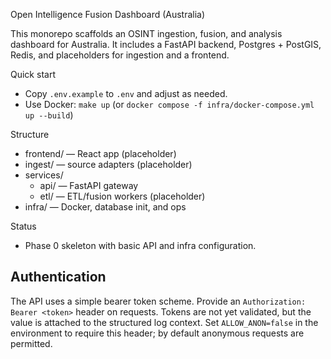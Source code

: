 Open Intelligence Fusion Dashboard (Australia)

This monorepo scaffolds an OSINT ingestion, fusion, and analysis dashboard for Australia. It includes a FastAPI backend, Postgres + PostGIS, Redis, and placeholders for ingestion and a frontend.

Quick start
- Copy `.env.example` to `.env` and adjust as needed.
- Use Docker: `make up` (or `docker compose -f infra/docker-compose.yml up --build`)

Structure
- frontend/ — React app (placeholder)
- ingest/ — source adapters (placeholder)
- services/
  - api/ — FastAPI gateway
  - etl/ — ETL/fusion workers (placeholder)
- infra/ — Docker, database init, and ops

Status
- Phase 0 skeleton with basic API and infra configuration.

Authentication
--------------
The API uses a simple bearer token scheme. Provide an `Authorization: Bearer <token>`
header on requests. Tokens are not yet validated, but the value is attached to the
structured log context. Set `ALLOW_ANON=false` in the environment to require this
header; by default anonymous requests are permitted.

